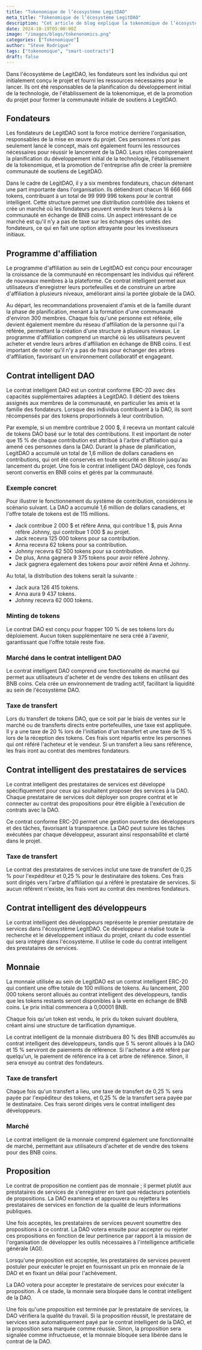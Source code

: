 ```yaml
---
title: "Tokenomique de l’écosystème LegitDAO"
meta_title: "Tokenomique de l’écosystème LegitDAO"
description: "Cet article de blog explique la tokenomique de l’écosystème LegitDAO."
date: 2024-10-19T05:00:00Z
image: "/images/blogs/tokenonomics.png"
categories: ["Tokenomique"]
author: "Steve Rodrigue"
tags: ["tokenomique", "smart-contracts"]
draft: false
---
```

Dans l'écosystème de LegitDAO, les fondateurs sont les individus qui ont initialement conçu le projet et fourni les ressources nécessaires pour le lancer. Ils ont été responsables de la planification du développement initial de la technologie, de l'établissement de la tokenomique, et de la promotion du projet pour former la communauté initiale de soutiens à LegitDAO.

## Fondateurs
Les fondateurs de LegitDAO sont la force motrice derrière l'organisation, responsables de la mise en œuvre du projet. Ces personnes n'ont pas seulement lancé le concept, mais ont également fourni les ressources nécessaires pour réussir le lancement de la DAO. Leurs rôles comprenaient la planification du développement initial de la technologie, l'établissement de la tokenomique, et la promotion de l'entreprise afin de créer la première communauté de soutiens de LegitDAO.

Dans le cadre de LegitDAO, il y a six membres fondateurs, chacun détenant une part importante dans l'organisation. Ils détiendront chacun 16 666 666 tokens, contribuant à un total de 99 999 996 tokens pour le contrat intelligent. Cette structure permet une distribution contrôlée des tokens et crée un marché où les fondateurs peuvent vendre leurs tokens à la communauté en échange de BNB coins. Un aspect intéressant de ce marché est qu'il n'y a pas de taxe sur les échanges des unités des fondateurs, ce qui en fait une option attrayante pour les investisseurs initiaux.

## Programme d'affiliation
Le programme d'affiliation au sein de LegitDAO est conçu pour encourager la croissance de la communauté en récompensant les individus qui réfèrent de nouveaux membres à la plateforme. Ce contrat intelligent permet aux utilisateurs d'enregistrer leurs portefeuilles et de construire un arbre d'affiliation à plusieurs niveaux, améliorant ainsi la portée globale de la DAO.

Au départ, les recommandations provenaient d'amis et de la famille durant la phase de planification, menant à la formation d'une communauté d'environ 300 membres. Chaque fois qu'une personne est référée, elle devient également membre du réseau d'affiliation de la personne qui l'a référée, permettant la création d'une structure à plusieurs niveaux. Le programme d'affiliation comprend un marché où les utilisateurs peuvent acheter et vendre leurs arbres d'affiliation en échange de BNB coins. Il est important de noter qu'il n'y a pas de frais pour échanger des arbres d'affiliation, favorisant un environnement collaboratif et engageant.

## Contrat intelligent DAO
Le contrat intelligent DAO est un contrat conforme ERC-20 avec des capacités supplémentaires adaptées à LegitDAO. Il détient des tokens assignés aux membres de la communauté, en particulier les amis et la famille des fondateurs. Lorsque des individus contribuent à la DAO, ils sont récompensés par des tokens proportionnels à leur contribution.

Par exemple, si un membre contribue 2 000 $, il recevra un montant calculé de tokens DAO basé sur le total des contributions. Il est important de noter que 15 % de chaque contribution est attribué à l'arbre d'affiliation qui a amené ces personnes dans la DAO. Durant la phase de planification, LegitDAO a accumulé un total de 1,6 million de dollars canadiens en contributions, qui ont été conservés en toute sécurité en Bitcoin jusqu'au lancement du projet. Une fois le contrat intelligent DAO déployé, ces fonds seront convertis en BNB coins et gérés par la communauté.

### Exemple concret
Pour illustrer le fonctionnement du système de contribution, considérons le scénario suivant. La DAO a accumulé 1,6 million de dollars canadiens, et l'offre totale de tokens est de 115 millions.

- Jack contribue 2 000 $ et réfère Anna, qui contribue 1 $, puis Anna réfère Johnny, qui contribue 1 000 $ au projet.
- Jack recevra 125 000 tokens pour sa contribution.
- Anna recevra 62 tokens pour sa contribution.
- Johnny recevra 62 500 tokens pour sa contribution.
- De plus, Anna gagnera 9 375 tokens pour avoir référé Johnny.
- Jack gagnera également des tokens pour avoir référé Anna et Johnny.

Au total, la distribution des tokens serait la suivante :
- Jack aura 126 415 tokens.
- Anna aura 9 437 tokens.
- Johnny recevra 62 000 tokens.

### Minting de tokens
Le contrat DAO est conçu pour frapper 100 % de ses tokens lors du déploiement. Aucun token supplémentaire ne sera créé à l'avenir, garantissant que l'offre totale reste fixe.

### Marché dans le contrat intelligent DAO
Le contrat intelligent DAO comprend une fonctionnalité de marché qui permet aux utilisateurs d'acheter et de vendre des tokens en utilisant des BNB coins. Cela crée un environnement de trading actif, facilitant la liquidité au sein de l'écosystème DAO.

### Taxe de transfert
Lors du transfert de tokens DAO, que ce soit par le biais de ventes sur le marché ou de transferts directs entre portefeuilles, une taxe est appliquée. Il y a une taxe de 20 % lors de l'initiation d'un transfert et une taxe de 15 % lors de la réception des tokens. Ces frais sont répartis entre les personnes qui ont référé l'acheteur et le vendeur. Si un transfert a lieu sans référence, les frais iront au contrat des membres fondateurs.

## Contrat intelligent des prestataires de services
Le contrat intelligent des prestataires de services est développé spécifiquement pour ceux qui souhaitent proposer des services à la DAO. Chaque prestataire de services doit déployer son propre contrat et le connecter au contrat des propositions pour être éligible à l'exécution de contrats avec la DAO.

Ce contrat conforme ERC-20 permet une gestion ouverte des développeurs et des tâches, favorisant la transparence. La DAO peut suivre les tâches exécutées par chaque développeur, assurant ainsi responsabilité et clarté dans le projet.

### Taxe de transfert
Le contrat des prestataires de services inclut une taxe de transfert de 0,25 % pour l'expéditeur et 0,25 % pour le destinataire des tokens. Ces frais sont dirigés vers l'arbre d'affiliation qui a référé le prestataire de services. Si aucun référent n'existe, les frais vont au contrat des membres fondateurs.

## Contrat intelligent des développeurs
Le contrat intelligent des développeurs représente le premier prestataire de services dans l'écosystème LegitDAO. Ce développeur a réalisé toute la recherche et le développement initiaux du projet, créant du code essentiel qui sera intégré dans l'écosystème. Il utilise le code du contrat intelligent des prestataires de services.

## Monnaie
La monnaie utilisée au sein de LegitDAO est un contrat intelligent ERC-20 qui contient une offre totale de 100 millions de tokens. Au lancement, 200 000 tokens seront alloués au contrat intelligent des développeurs, tandis que les tokens restants seront disponibles à la vente en échange de BNB coins. Le prix initial commencera à 0,00001 BNB.

Chaque fois qu'un token est vendu, le prix du token suivant doublera, créant ainsi une structure de tarification dynamique.

Le contrat intelligent de la monnaie distribuera 80 % des BNB accumulés au contrat intelligent des développeurs, tandis que 5 % seront alloués à la DAO et 15 % serviront de paiements de référence. Si l'acheteur a été référé par quelqu'un, le paiement de référence ira à cet arbre de référence. Sinon, il sera envoyé au contrat des fondateurs.

### Taxe de transfert
Chaque fois qu'un transfert a lieu, une taxe de transfert de 0,25 % sera payée par l'expéditeur des tokens, et 0,25 % de la transfert sera payée par le destinataire. Ces frais seront dirigés vers le contrat intelligent des développeurs.

### Marché
Le contrat intelligent de la monnaie comprend également une fonctionnalité de marché, permettant aux utilisateurs d'acheter et de vendre des tokens pour des BNB coins.

## Proposition
Le contrat de proposition ne contient pas de monnaie ; il permet plutôt aux prestataires de services de s'enregistrer en tant que rédacteurs potentiels de propositions. La DAO examinera et approuvera ou rejettera les prestataires de services en fonction de la qualité de leurs informations publiques.

Une fois acceptés, les prestataires de services peuvent soumettre des propositions à ce contrat. La DAO votera ensuite pour accepter ou rejeter ces propositions en fonction de leur pertinence par rapport à la mission de l'organisation de développer les outils nécessaires à l'intelligence artificielle générale (AGI).

Lorsqu'une proposition est acceptée, les prestataires de services peuvent postuler pour exécuter le projet en fournissant un prix en monnaie de la DAO et en fixant un délai pour l'achèvement.

La DAO votera pour accepter le prestataire de services pour exécuter la proposition. À ce stade, la monnaie sera bloquée dans le contrat intelligent de la DAO.

Une fois qu'une proposition est terminée par le prestataire de services, la DAO vérifiera la qualité du travail. Si la proposition réussit, le prestataire de services sera automatiquement payé par le contrat intelligent de la DAO, et la proposition sera marquée comme réussie. Sinon, la proposition sera signalée comme infructueuse, et la monnaie bloquée sera libérée dans le contrat de la DAO.